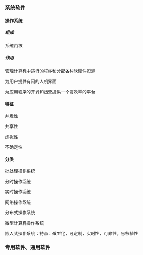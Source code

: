 ### 系统软件

#### 操作系统

##### 组成

系统内核

##### 作用

管理计算机中运行的程序和分配各种软硬件资源

为用户提供有闪的人机界面

为应用程序的开发和运营提供一个高效率的平台

#### 特征

并发性

共享性

虚拟性

不确定性

#### 分类

批处理操作系统

分时操作系统

实时操作系统

网络操作系统

分布式操作系统

微型计算机操作系统

嵌入式操作系统：特点：微型化，可定制，实时性，可靠性，易移植性

### 专用软件、通用软件

